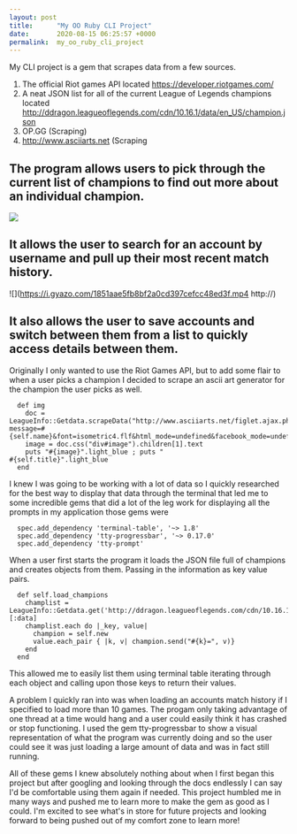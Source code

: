 ```yaml
---
layout: post
title:      "My OO Ruby CLI Project"
date:       2020-08-15 06:25:57 +0000
permalink:  my_oo_ruby_cli_project
---
```


My CLI project is a gem that scrapes data from a few sources.
1. The official Riot games API located https://developer.riotgames.com/
2. A neat JSON list for all of the current League of Legends champions located http://ddragon.leagueoflegends.com/cdn/10.16.1/data/en_US/champion.json
3. OP.GG (Scraping)
4. http://www.asciiarts.net (Scraping

## The program allows users to pick through the current list of champions to find out more about an individual champion.
![](https://i.gyazo.com/7ec4fdce912bb089407a453fe5d15fbb.mp4http://)
## It allows the user to search for an account by username and pull up their most recent match history.
![](https://i.gyazo.com/1851aae5fb8bf2a0cd397cefcc48ed3f.mp4
http://)

## It also allows the user to save accounts and switch between them from a list to quickly access details between them.

Originally I only wanted to use the Riot Games API, but to add some flair to when a user picks a champion I decided to scrape an ascii art generator for the champion the user picks as well.

```
  def img
    doc = LeagueInfo::Getdata.scrapeData("http://www.asciiarts.net/figlet.ajax.php?message=#{self.name}&font=isometric4.flf&html_mode=undefined&facebook_mode=undefined")
    image = doc.css("div#image").children[1].text
    puts "#{image}".light_blue ; puts "                                                   #{self.title}".light_blue
  end
```

I knew I was going to be working with a lot of data so I quickly researched for the best way to display that data through the terminal that led me to some incredible gems that did a lot of the leg work for displaying all the prompts in my application those gems were
```
  spec.add_dependency 'terminal-table', '~> 1.8'
  spec.add_dependency 'tty-progressbar', '~> 0.17.0'
  spec.add_dependency 'tty-prompt'
```

When a user first starts the program it loads the JSON file full of champions and creates objects from them.
Passing in the information as key value pairs.
```
  def self.load_champions
    champlist = LeagueInfo::Getdata.get('http://ddragon.leagueoflegends.com/cdn/10.16.1/data/en_US/champion.json')[:data]
    champlist.each do |_key, value|
      champion = self.new
      value.each_pair { |k, v| champion.send("#{k}=", v)}
    end
  end
```

This allowed me to easily list them using terminal table iterating through each object and calling upon those keys to return their values.

A problem I quickly ran into was when loading an accounts match history if I specified to load more than 10 games.
The progam only taking advantage of one thread at a time would hang and a user could easily think it has crashed or stop functioning. 
I used the gem tty-progressbar to show a visual representation of what the program was currently doing and so the user could see it was just loading a large amount of data and was in fact still running.

All of these gems I knew absolutely nothing about when I first began this project but after googling and looking through the docs endlessly I can say I'd be comfortable using them again if needed.
This project humbled me in many ways and pushed me to learn more to make the gem as good as I could. I'm excited to see what's in store for future projects and looking forward to being pushed out of my comfort zone to learn more!


